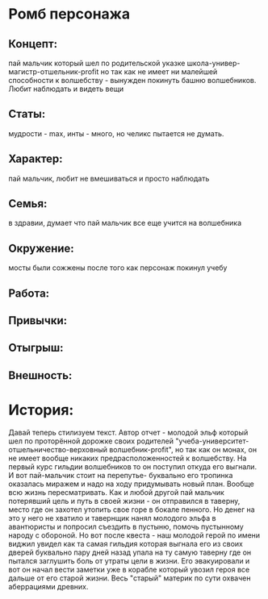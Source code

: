 
# Ромб персонажа
## Концепт:
пай мальчик который шел по родительской указке школа-универ-магистр-отшельник-profit но так как не имеет ни малейшей способности к волшебству - вынужден покинуть башню волшебников. Любит наблюдать и видеть вещи
## Статы:
мудрости - max, инты - много, но челикс пытается не думать.
## Характер:
пай мальчик, любит не вмешиваться и просто наблюдать
## Семья:
в здравии, думает что пай мальчик все еще учится на волшебника
## Окружение:
мосты были сожжены после того как персонаж покинул учебу
## Работа:

## Привычки:
## Отыгрыш:
## Внешность: 

# История:
Давай теперь стилизуем текст. Автор отчет - молодой эльф который шел по проторённой дорожке своих родителей "учеба-университет-отшельничество-верховный волшебник-profit", но так как он монах, он не имеет вообще никаких предрасположенностей к волшебству. На первый курс гильдии волшебников то он поступил откуда его выгнали. И вот пай-мальчик стоит на перепутье- буквально его тропинка оказалась миражем и надо на ходу придумывать новый план. Вообще всю жизнь пересматривать. Как и любой другой пай мальчик потерявший цель и путь в своей жизни - он отправился в таверну, место где он захотел утопить свое горе в бокале пенного. Но денег на это у него не хватило и тавернщик нанял молодого эльфа в авантюристы и попросил съездить в пустыню, помочь пустынному народу с обороной. Но вот после квеста - наш молодой герой по имени виджил увидел как та самая гильдия которая выгнала его из своих дверей буквально пару дней назад упала на ту самую таверну где он пытался заглушить боль от утраты цели в жизни. Его эвакуировали и вот он начал вести заметки уже в корабле который увозил героя все дальше от его старой жизни. Весь "старый" материк по сути охвачен аберрациями древних.